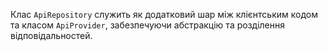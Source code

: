Клас `ApiRepository` служить як додатковий шар між клієнтським кодом та класом `ApiProvider`, забезпечуючи абстракцію та розділення відповідальностей.